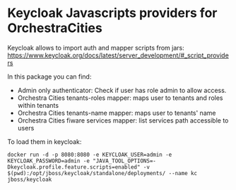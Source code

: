 # Keycloak Javascripts providers for OrchestraCities

Keycloak allows to import auth and mapper scripts from jars:
https://www.keycloak.org/docs/latest/server_development/#_script_providers

In this package you can find:
 
* Admin only authenticator: Check if user has role admin to allow access.
* Orchestra Cities tenants-roles mapper: maps user to tenants and roles within tenants
* Orchestra Cities tenants-name mapper: maps user to tenants' name
* Orchestra Cities fiware services mapper: list services path accessible to users

To load them in keycloak:

```
docker run -d -p 8080:8080 -e KEYCLOAK_USER=admin -e KEYCLOAK_PASSWORD=admin -e "JAVA_TOOL_OPTIONS=-Dkeycloak.profile.feature.scripts=enabled" -v $(pwd):/opt/jboss/keycloak/standalone/deployments/ --name kc jboss/keycloak
```